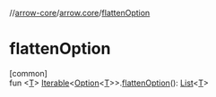 //[arrow-core](../../index.md)/[arrow.core](index.md)/[flattenOption](flatten-option.md)

# flattenOption

[common]\
fun &lt;[T](flatten-option.md)&gt; [Iterable](https://kotlinlang.org/api/latest/jvm/stdlib/kotlin.collections/-iterable/index.html)&lt;[Option](-option/index.md)&lt;[T](flatten-option.md)&gt;&gt;.[flattenOption](flatten-option.md)(): [List](https://kotlinlang.org/api/latest/jvm/stdlib/kotlin.collections/-list/index.html)&lt;[T](flatten-option.md)&gt;

